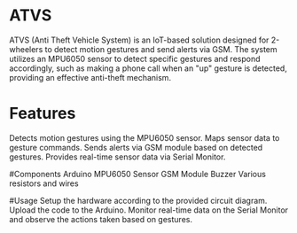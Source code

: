 # ATVS
ATVS (Anti Theft Vehicle System) is an IoT-based solution designed for 2-wheelers to detect motion gestures and send alerts via GSM. The system utilizes an MPU6050 sensor to detect specific gestures and respond accordingly, such as making a phone call when an "up" gesture is detected, providing an effective anti-theft mechanism. 

# Features
Detects motion gestures using the MPU6050 sensor.
Maps sensor data to gesture commands.
Sends alerts via GSM module based on detected gestures.
Provides real-time sensor data via Serial Monitor.

#Components
Arduino
MPU6050 Sensor
GSM Module
Buzzer
Various resistors and wires

#Usage
Setup the hardware according to the provided circuit diagram.
Upload the code to the Arduino.
Monitor real-time data on the Serial Monitor and observe the actions taken based on gestures.
